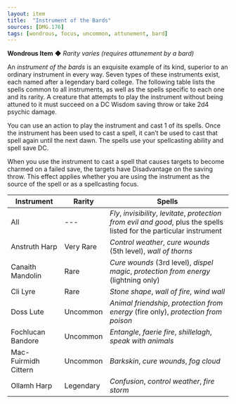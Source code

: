```yaml
---
layout: item
title:  "Instrument of the Bards"
sources: [DMG.176]
tags: [wondrous, focus, uncommon, attunement, bard]
---
```


**Wondrous Item** ◆ *Rarity varies (requires attunement by a bard)*

An *instrument of the bards* is an exquisite example of its kind, superior to an ordinary instrument in every way. Seven types of these instruments exist, each named after a legendary bard college. The following table lists the spells common to all instruments, as well as the spells specific to each one and its rarity. A creature that attempts to play the instrument without being attuned to it must succeed on a DC Wisdom saving throw or take 2d4 psychic damage.

You can use an action to play the instrument and cast 1 of its spells. Once the instrument has been used to cast a spell, it can’t be used to cast that spell again until the next dawn. The spells use your spellcasting ability and spell save DC.

When you use the instrument to cast a spell that causes targets to become charmed on a failed save, the targets have Disadvantage on the saving throw. This effect applies whether you are using the instrument as the source of the spell or as a spellcasting focus.

Instrument	        | Rarity	| Spells
---                 | ---       | ---
All                 | ---      | *Fly*, *invisibility*, *levitate*, *protection from evil and good*, plus the spells listed for the particular instrument
Anstruth Harp       | Very Rare | *Control weather*, *cure wounds* (5th level), *wall of thorns*
Canaith Mandolin	| Rare	    | *Cure wounds* (3rd level), *dispel magic*, *protection from energy* (lightning only)
Cli Lyre            | Rare	    | *Stone shape*, *wall of fire*, *wind wall*
Doss Lute	        | Uncommon	| *Animal friendship*, *protection from energy* (fire only), *protection from poison*
Fochlucan Bandore	| Uncommon	| *Entangle*, *faerie fire*, *shillelagh*, *speak with animals*
Mac-Fuirmidh Cittern| Uncommon	| *Barkskin*, *cure wounds*, *fog cloud*
Ollamh Harp	        | Legendary | *Confusion*, *control weather*, *fire storm*